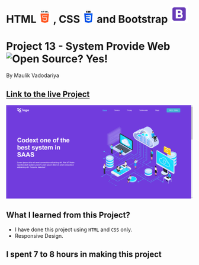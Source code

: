 # HTML ![](./readme-images/html-5-img.png) , CSS ![](./readme-images/css-3-img.png) and Bootstrap ![](./readme-images/bootstrap-img.png)

# Project 13 - System Provide Web ![Open Source? Yes!](https://badgen.net/badge/Open%20Source%20%3F/Yes%21/blue?icon=github)

By Maulik Vadodariya

## [Link to the live Project](https://system-provide-web.netlify.app/)

![Completed Website](./readme-images/ScreenShot-20221118194453.png)

## What I learned from this Project?

- I have done this project using `HTML` and `CSS` only.
- Responsive Design.

## I spent 7 to 8 hours in making this project

